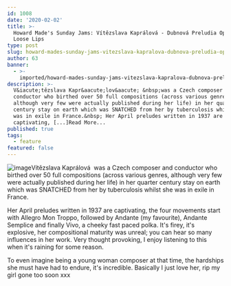 ```yaml
---
id: 1008
date: '2020-02-02'
title: >-
  Howard Made's Sunday Jams: Vítězslava Kaprálová - Dubnová Preludia Op.13 -
  Loose Lips
type: post
slug: howard-mades-sunday-jams-vitezslava-kapralova-dubnova-preludia-op13
author: 63
banner:
  - >-
    imported/howard-mades-sunday-jams-vitezslava-kapralova-dubnova-preludia-op13/image1008.jpeg
description: >-
  V&iacute;tězslava Kapr&aacute;lov&aacute; &nbsp;was a Czech composer and
  conductor who birthed over 50 full compositions (across various genres,
  although very few were actually published during her life) in her quarter
  century stay on earth which was SNATCHED from her by tuberculosis whilst she
  was in exile in France.&nbsp; Her April preludes written in 1937 are
  captivating, [...]Read More...
published: true
tags:
  - feature
featured: false
---
```

![image](../imported/howard-mades-sunday-jams-vitezslava-kapralova-dubnova-preludia-op13/image1008.jpeg)Vítězslava Kaprálová  was a Czech composer and conductor who birthed over 50 full compositions (across various genres, although very few were actually published during her life) in her quarter century stay on earth which was SNATCHED from her by tuberculosis whilst she was in exile in France. 

Her April preludes written in 1937 are captivating, the four movements start with Allegro Mon Troppo, followed by Andante (my favourite), Andante Semplice and finally Vivo, a cheeky fast paced polka. It's firey, it's explosive, her compositional maturity was unreal; you can hear so many influences in her work. Very thought provoking, I enjoy listening to this when it's raining for some reason.

To even imagine being a young woman composer at that time, the hardships she must have had to endure, it's incredible. Basically I just love her, rip my girl gone too soon xxx